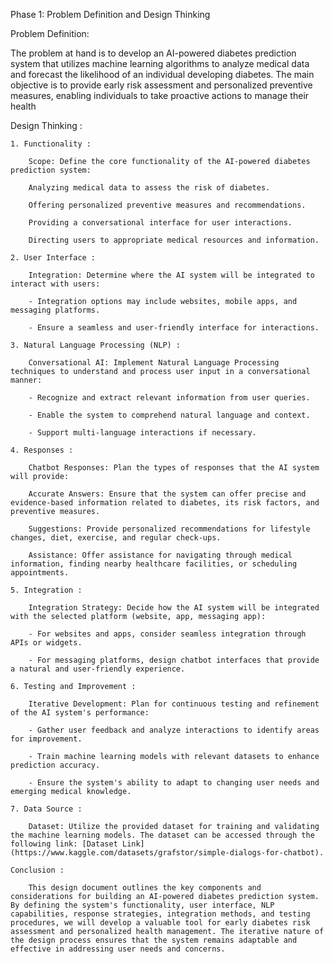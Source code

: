 ﻿Phase 1: Problem Definition and Design Thinking

Problem Definition:

The problem at hand is to develop an AI-powered diabetes prediction system that utilizes machine learning algorithms to analyze medical data and forecast the likelihood of an individual developing diabetes. The main objective is to provide early risk assessment and personalized preventive measures, enabling individuals to take proactive actions to manage their health

Design Thinking :

    1. Functionality :

        Scope: Define the core functionality of the AI-powered diabetes prediction system:

        Analyzing medical data to assess the risk of diabetes.

        Offering personalized preventive measures and recommendations.

        Providing a conversational interface for user interactions.

        Directing users to appropriate medical resources and information.

    2. User Interface :

        Integration: Determine where the AI system will be integrated to interact with users:

        - Integration options may include websites, mobile apps, and messaging platforms.

        - Ensure a seamless and user-friendly interface for interactions.

    3. Natural Language Processing (NLP) :

        Conversational AI: Implement Natural Language Processing techniques to understand and process user input in a conversational manner:

        - Recognize and extract relevant information from user queries.

        - Enable the system to comprehend natural language and context.

        - Support multi-language interactions if necessary.

    4. Responses :

        Chatbot Responses: Plan the types of responses that the AI system will provide:

        Accurate Answers: Ensure that the system can offer precise and evidence-based information related to diabetes, its risk factors, and preventive measures.

        Suggestions: Provide personalized recommendations for lifestyle changes, diet, exercise, and regular check-ups.

        Assistance: Offer assistance for navigating through medical information, finding nearby healthcare facilities, or scheduling appointments.

    5. Integration :

        Integration Strategy: Decide how the AI system will be integrated with the selected platform (website, app, messaging app):

        - For websites and apps, consider seamless integration through APIs or widgets.

        - For messaging platforms, design chatbot interfaces that provide a natural and user-friendly experience.

    6. Testing and Improvement :

        Iterative Development: Plan for continuous testing and refinement of the AI system's performance:

        - Gather user feedback and analyze interactions to identify areas for improvement.

        - Train machine learning models with relevant datasets to enhance prediction accuracy.

        - Ensure the system's ability to adapt to changing user needs and emerging medical knowledge.

    7. Data Source :

        Dataset: Utilize the provided dataset for training and validating the machine learning models. The dataset can be accessed through the following link: [Dataset Link](https://www.kaggle.com/datasets/grafstor/simple-dialogs-for-chatbot).

    Conclusion :

        This design document outlines the key components and considerations for building an AI-powered diabetes prediction system. By defining the system's functionality, user interface, NLP capabilities, response strategies, integration methods, and testing procedures, we will develop a valuable tool for early diabetes risk assessment and personalized health management. The iterative nature of the design process ensures that the system remains adaptable and effective in addressing user needs and concerns.


